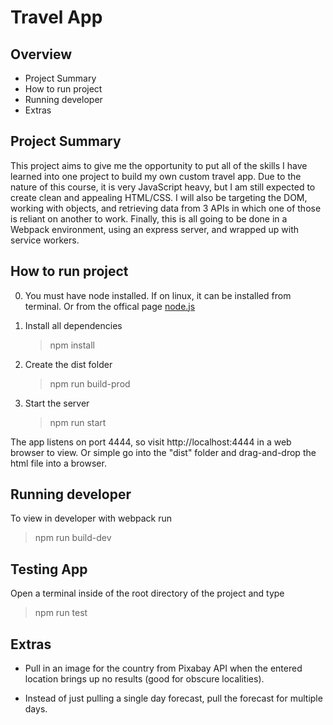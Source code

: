 # Travel App

## Overview
- Project Summary
- How to run project
- Running developer
- Extras


## Project Summary  

This project aims to give me the opportunity to put all of the skills I have learned into one project to build my own custom travel app. Due to the nature of this course, it is very JavaScript heavy, but I am still expected to create clean and appealing HTML/CSS. I will also be targeting the DOM, working with objects, and retrieving data from 3 APIs in which one of those is reliant on another to work. Finally, this is all going to be done in a Webpack environment, using an express server, and wrapped up with service workers.


## How to run project  

0. You must have node installed. If on linux, it can be installed from terminal. Or 
from the offical page [node.js](https://nodejs.org/)

1. Install all dependencies
   > npm install

2. Create the dist folder
   > npm run build-prod

3. Start the server
   > npm run start

The app listens on port 4444, so visit http://localhost:4444 in a web browser to view.
Or simple go into the "dist" folder and drag-and-drop the html file into a browser.


## Running developer 

To view in developer with webpack run 
   > npm run build-dev


## Testing App

Open a terminal inside of the root directory of the project and type 
   > npm run test


## Extras

* Pull in an image for the country from Pixabay API when the entered location brings up no results (good for obscure localities). 

* Instead of just pulling a single day forecast, pull the forecast for multiple days.


